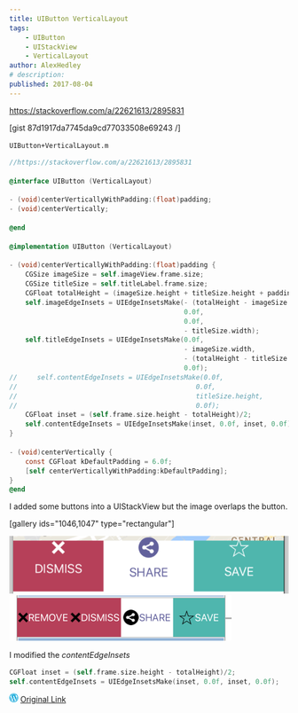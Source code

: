 ```yaml
---
title: UIButton VerticalLayout
tags:
    - UIButton
    - UIStackView
    - VerticalLayout
author: AlexHedley
# description: 
published: 2017-08-04
---
```


https://stackoverflow.com/a/22621613/2895831

[gist 87d1917da7745da9cd77033508e69243 /]

`UIButton+VerticalLayout.m`

```objectivec
//https://stackoverflow.com/a/22621613/2895831

@interface UIButton (VerticalLayout)  

- (void)centerVerticallyWithPadding:(float)padding;  
- (void)centerVertically;  

@end  

@implementation UIButton (VerticalLayout)  

- (void)centerVerticallyWithPadding:(float)padding {      
    CGSize imageSize = self.imageView.frame.size;  
    CGSize titleSize = self.titleLabel.frame.size;  
    CGFloat totalHeight = (imageSize.height + titleSize.height + padding);  
    self.imageEdgeInsets = UIEdgeInsetsMake(- (totalHeight - imageSize.height),
                                            0.0f,
                                            0.0f,
                                            - titleSize.width);
    self.titleEdgeInsets = UIEdgeInsetsMake(0.0f,
                                            - imageSize.width,
                                            - (totalHeight - titleSize.height),
                                            0.0f);
//     self.contentEdgeInsets = UIEdgeInsetsMake(0.0f,
//                                             0.0f,
//                                             titleSize.height,
//                                             0.0f);
    CGFloat inset = (self.frame.size.height - totalHeight)/2;
    self.contentEdgeInsets = UIEdgeInsetsMake(inset, 0.0f, inset, 0.0f);
}

- (void)centerVertically {  
    const CGFloat kDefaultPadding = 6.0f;
    [self centerVerticallyWithPadding:kDefaultPadding];  
}
@end
```

I added some buttons into a UIStackView but the image overlaps the button.

[gallery ids="1046,1047" type="rectangular"]

![](images/verticalbutton-1.png "")
![](images/verticalbutton-2.png "")

I modified the _contentEdgeInsets_

```objectivec
CGFloat inset = (self.frame.size.height - totalHeight)/2;
self.contentEdgeInsets = UIEdgeInsetsMake(inset, 0.0f, inset, 0.0f);
```

![Wordpress](../images/wordpress.png "Wordpress") [Original Link](https://alexhedley.wordpress.com/2017/08/04/uibutton-verticallayout/)
